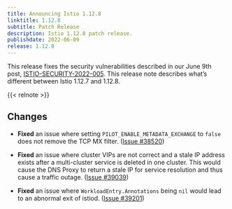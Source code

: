 ```yaml
---
title: Announcing Istio 1.12.8
linktitle: 1.12.8
subtitle: Patch Release
description: Istio 1.12.8 patch release.
publishdate: 2022-06-09
release: 1.12.8
---
```


This release fixes the security vulnerabilities described in our June 9th post, [ISTIO-SECURITY-2022-005](/pt-br/news/security/istio-security-2022-005). This release note describes what’s different between Istio 1.12.7 and 1.12.8.

{{< relnote >}}

## Changes

- **Fixed** an issue where setting `PILOT_ENABLE_METADATA_EXCHANGE` to `false` does not remove the TCP MX filter.
  ([Issue #38520](https://github.com/istio/istio/issues/38520))

- **Fixed** an issue where cluster VIPs are not correct and a stale IP address exists after a multi-cluster service is deleted in one cluster. This would cause the DNS Proxy to return a stale IP for service resolution and thus cause a traffic outage.
  ([Issue #39039](https://github.com/istio/istio/issues/39039))

- **Fixed** an issue where `WorkloadEntry.Annotations` being `nil` would lead to an abnormal exit of istiod.
  ([Issue #39201](https://github.com/istio/istio/issues/39201))
